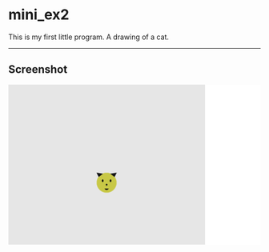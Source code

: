 # mini_ex2
This is my first little program. A drawing of a cat.
***
## Screenshot
![alt text](https://raw.githubusercontent.com/martinskodt/mini_ex2/gh-pages/mini_ex2%20kat.png)
